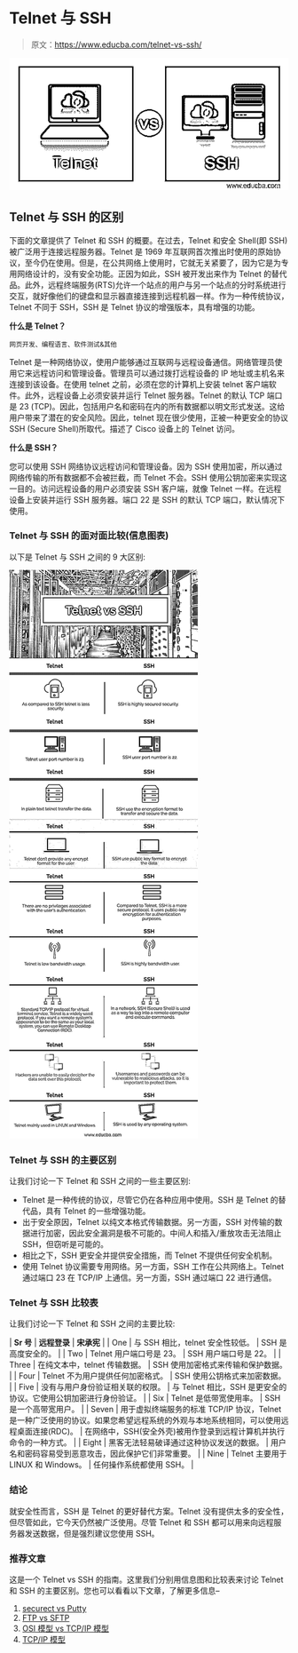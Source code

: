 # Telnet 与 SSH

> 原文：<https://www.educba.com/telnet-vs-ssh/>

![Telnet vs SSH](img/7a228e5e51e53a5ea6745658d307763d.png)



## Telnet 与 SSH 的区别

下面的文章提供了 Telnet 和 SSH 的概要。在过去，Telnet 和安全 Shell(即 SSH)被广泛用于连接远程服务器。Telnet 是 1969 年互联网首次推出时使用的原始协议，至今仍在使用。但是，在公共网络上使用时，它就无关紧要了，因为它是为专用网络设计的，没有安全功能。正因为如此，SSH 被开发出来作为 Telnet 的替代品。此外，远程终端服务(RTS)允许一个站点的用户与另一个站点的分时系统进行交互，就好像他们的键盘和显示器直接连接到远程机器一样。作为一种传统协议，Telnet 不同于 SSH，SSH 是 Telnet 协议的增强版本，具有增强的功能。

**什么是 Telnet？**

<small>网页开发、编程语言、软件测试&其他</small>

Telnet 是一种网络协议，使用户能够通过互联网与远程设备通信。网络管理员使用它来远程访问和管理设备。管理员可以通过拨打远程设备的 IP 地址或主机名来连接到该设备。在使用 telnet 之前，必须在您的计算机上安装 telnet 客户端软件。此外，远程设备上必须安装并运行 Telnet 服务器。Telnet 的默认 TCP 端口是 23 (TCP)。因此，包括用户名和密码在内的所有数据都以明文形式发送。这给用户带来了潜在的安全风险。因此，telnet 现在很少使用，正被一种更安全的协议 SSH (Secure Shell)所取代。描述了 Cisco 设备上的 Telnet 访问。

**什么是 SSH？**

您可以使用 SSH 网络协议远程访问和管理设备。因为 SSH 使用加密，所以通过网络传输的所有数据都不会被拦截，而 Telnet 不会。SSH 使用公钥加密来实现这一目的。访问远程设备的用户必须安装 SSH 客户端，就像 Telnet 一样。在远程设备上安装并运行 SSH 服务器。端口 22 是 SSH 的默认 TCP 端口，默认情况下使用。

### Telnet 与 SSH 的面对面比较(信息图表)

以下是 Telnet 与 SSH 之间的 9 大区别:

![Telnet-vs-SSH-info](img/8595da53af976be99301dab9a4adae91.png)



### Telnet 与 SSH 的主要区别

让我们讨论一下 Telnet 和 SSH 之间的一些主要区别:

*   Telnet 是一种传统的协议，尽管它仍在各种应用中使用。SSH 是 Telnet 的替代品，具有 Telnet 的一些增强功能。
*   出于安全原因，Telnet 以纯文本格式传输数据。另一方面，SSH 对传输的数据进行加密，因此安全漏洞是极不可能的。中间人和插入/重放攻击无法阻止 SSH，但窃听是可能的。
*   相比之下，SSH 更安全并提供安全措施，而 Telnet 不提供任何安全机制。
*   使用 Telnet 协议需要专用网络。另一方面，SSH 工作在公共网络上。Telnet 通过端口 23 在 TCP/IP 上通信。另一方面，SSH 通过端口 22 进行通信。

### Telnet 与 SSH 比较表

让我们讨论一下 Telnet 和 SSH 之间的主要比较:

| **Sr 号** | **远程登录** | **宋承宪** |
| One | 与 SSH 相比，telnet 安全性较低。 | SSH 是高度安全的。 |
| Two | Telnet 用户端口号是 23。 | SSH 用户端口号是 22。 |
| Three | 在纯文本中，telnet 传输数据。 | SSH 使用加密格式来传输和保护数据。 |
| Four | Telnet 不为用户提供任何加密格式。 | SSH 使用公钥格式来加密数据。 |
| Five | 没有与用户身份验证相关联的权限。 | 与 Telnet 相比，SSH 是更安全的协议。它使用公钥加密进行身份验证。 |
| Six | Telnet 是低带宽使用率。 | SSH 是一个高带宽用户。 |
| Seven | 用于虚拟终端服务的标准 TCP/IP 协议，Telnet 是一种广泛使用的协议。如果您希望远程系统的外观与本地系统相同，可以使用远程桌面连接(RDC)。 | 在网络中，SSH(安全外壳)被用作登录到远程计算机并执行命令的一种方式。 |
| Eight | 黑客无法轻易破译通过这种协议发送的数据。 | 用户名和密码容易受到恶意攻击，因此保护它们非常重要。 |
| Nine | Telnet 主要用于 LINUX 和 Windows。 | 任何操作系统都使用 SSH。 |

### 结论

就安全性而言，SSH 是 Telnet 的更好替代方案。Telnet 没有提供太多的安全性，但尽管如此，它今天仍然被广泛使用。尽管 Telnet 和 SSH 都可以用来向远程服务器发送数据，但是强烈建议您使用 SSH。

### 推荐文章

这是一个 Telnet vs SSH 的指南。这里我们分别用信息图和比较表来讨论 Telnet 和 SSH 的主要区别。您也可以看看以下文章，了解更多信息–

1.  [securect vs Putty](https://www.educba.com/securecrt-vs-putty/)
2.  [FTP vs SFTP](https://www.educba.com/ftp-vs-sftp/)
3.  [OSI 模型 vs TCP/IP 模型](https://www.educba.com/osi-model-vs-tcp-ip-model/)
4.  [TCP/IP 模型](https://www.educba.com/tcp-ip-model/)





